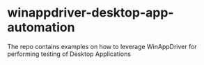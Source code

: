 # winappdriver-desktop-app-automation
The repo contains examples on how to leverage WinAppDriver for performing testing of Desktop Applications
